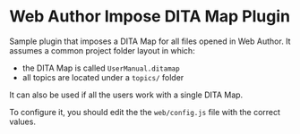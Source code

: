Web Author Impose DITA Map Plugin
=================================

Sample plugin that imposes a DITA Map for all files opened in Web Author. It assumes a common
project folder layout in which:
 - the DITA Map is called `UserManual.ditamap`
 - all topics are located under a `topics/` folder
 
It can also be used if all the users work with a single DITA Map. 

To configure it, you should edit the the `web/config.js` file with the correct values.
 
